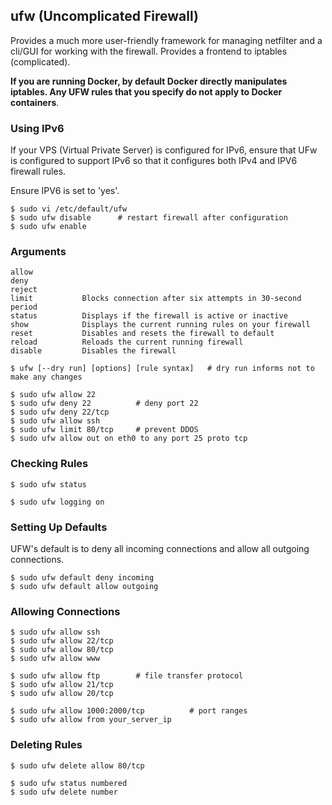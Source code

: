 ## ufw (Uncomplicated Firewall)

Provides a much more user-friendly framework for managing netfilter and a cli/GUI for working with the firewall. Provides a frontend to iptables (complicated).

**If you are running Docker, by default Docker directly manipulates iptables. Any UFW rules that you specify do not apply to Docker containers**.

### Using IPv6

If your VPS (Virtual Private Server) is configured for IPv6, ensure that UFw is configured to support IPv6 so that it configures both IPv4 and IPV6 firewall rules.

Ensure IPV6 is set to 'yes'.

```console
$ sudo vi /etc/default/ufw
$ sudo ufw disable      # restart firewall after configuration
$ sudo ufw enable
```

### Arguments

```
allow
deny
reject
limit           Blocks connection after six attempts in 30-second period
status          Displays if the firewall is active or inactive
show            Displays the current running rules on your firewall
reset           Disables and resets the firewall to default
reload          Reloads the current running firewall
disable         Disables the firewall
```

```console
$ ufw [--dry run] [options] [rule syntax]   # dry run informs not to make any changes

$ sudo ufw allow 22
$ sudo ufw deny 22          # deny port 22
$ sudo ufw deny 22/tcp
$ sudo ufw allow ssh
$ sudo ufw limit 80/tcp     # prevent DDOS
$ sudo ufw allow out on eth0 to any port 25 proto tcp
```

### Checking Rules

```console
$ sudo ufw status

$ sudo ufw logging on
```

### Setting Up Defaults

UFW's default is to deny all incoming connections and allow all outgoing connections.

```console
$ sudo ufw default deny incoming
$ sudo ufw default allow outgoing
```

### Allowing Connections

```console
$ sudo ufw allow ssh
$ sudo ufw allow 22/tcp
$ sudo ufw allow 80/tcp
$ sudo ufw allow www

$ sudo ufw allow ftp        # file transfer protocol
$ sudo ufw allow 21/tcp
$ sudo ufw allow 20/tcp

$ sudo ufw allow 1000:2000/tcp          # port ranges
$ sudo ufw allow from your_server_ip
```

### Deleting Rules

```console
$ sudo ufw delete allow 80/tcp

$ sudo ufw status numbered
$ sudo ufw delete number
```
